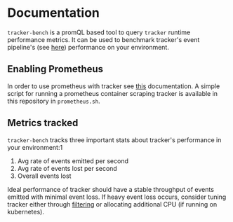 # Documentation

`tracker-bench` is a promQL based tool to query `tracker` runtime performance metrics.
It can be used to benchmark tracker's event pipeline's (see [here](https://khulnasoft-lab.github.io/tracker/dev/architecture/)) performance on your environment.

## Enabling Prometheus

In order to use prometheus with tracker see [this](https://khulnasoft-lab.github.io/tracker/dev/integrating/prometheus/) documentation.
A simple script for running a prometheus container scraping tracker is available in this repository in `prometheus.sh`.

## Metrics tracked

`tracker-bench` tracks three important stats about tracker's performance in your environment:1
1. Avg rate of events emitted per second
2. Avg rate of events lost per second
3. Overall events lost

Ideal performance of tracker should have a stable throughput of events emitted with minimal event loss. If heavy event loss occurs, consider tuning tracker either through [filtering](https://khulnasoft-lab.github.io/tracker/dev/tracing/event-filtering/) or allocating additional CPU (if running on kubernetes).
